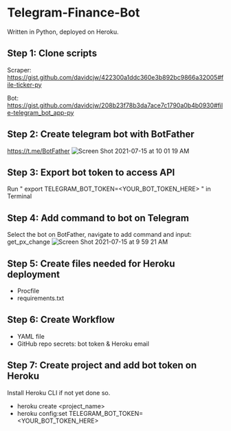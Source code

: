 # Telegram-Finance-Bot

Written in Python, deployed on Heroku.

## Step 1: Clone scripts

Scraper: https://gist.github.com/davidcjw/422300a1ddc360e3b892bc9866a32005#file-ticker-py

Bot: https://gist.github.com/davidcjw/208b23f78b3da7ace7c1790a0b4b0930#file-telegram_bot_app-py

## Step 2: Create telegram bot with BotFather
https://t.me/BotFather
![Screen Shot 2021-07-15 at 10 01 19 AM](https://user-images.githubusercontent.com/79643071/125716371-6d592e9b-3622-4307-b03e-12dfbf7edda5.png)

## Step 3: Export bot token to access API

Run " export TELEGRAM_BOT_TOKEN=<YOUR_BOT_TOKEN_HERE> " in Terminal

## Step 4: Add command to bot on Telegram

Select the bot on BotFather, navigate to add command and input:
get_px_change
![Screen Shot 2021-07-15 at 9 59 21 AM](https://user-images.githubusercontent.com/79643071/125716200-59421aba-57fb-4064-a452-b362489a8776.png)


## Step 5: Create files needed for Heroku deployment

- Procfile
- requirements.txt

## Step 6: Create Workflow

- YAML file
- GitHub repo secrets: bot token & Heroku email

## Step 7: Create project and add bot token on Heroku
Install Heroku CLI if not yet done so.
- heroku create <project_name>
- heroku config:set TELEGRAM_BOT_TOKEN=<YOUR_BOT_TOKEN_HERE>
